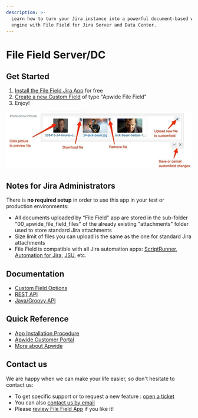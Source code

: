 ```yaml
---
description: >-
  Learn how to turn your Jira instance into a powerful document-based workflow
  engine with File Field for Jira Server and Data Center.
---
```


# File Field Server/DC

## Get Started <a href="#get-started" id="get-started"></a>

1. [Install the File Field Jira App](https://marketplace.atlassian.com/apps/1217971/file-field-attachment-document-field) for free
2. [Create a new Custom Field](https://confluence.atlassian.com/adminjiraserver/adding-custom-fields-1047552713.html) of type "Apwide File Field"
3. Enjoy!

![](<.gitbook/assets/image (35) (1) (1).png>)

## Notes for Jira Administrators <a href="#notes-for-jira-administrators" id="notes-for-jira-administrators"></a>

There is **no required setup** in order to use this app in your test or production environments:

* All documents uploaded by “File Field" app are stored in the sub-folder "00\_apwide\_file\_field\_files" of the already existing "attachments" folder used to store standard Jira attachments
* Size limit of files you can upload is the same as the one for standard Jira attachments
* File Field is compatible with all Jira automation apps: [ScriptRunner](https://marketplace.atlassian.com/apps/6820/scriptrunner-for-jira), [Automation for Jira](https://marketplace.atlassian.com/apps/1215460/automation-for-jira-server), [JSU](https://marketplace.atlassian.com/apps/5048/jsu-automation-suite-for-jira-workflows), etc.

## Documentation <a href="#jump-to-documentation" id="jump-to-documentation"></a>

* [Custom Field Options](user-guide-section/custom-field-options.md)
* [REST API](user-guide-section/rest-api.md)
* [Java/Groovy API](user-guide-section/java-groovy-api.md)

## Quick Reference <a href="#quick-references" id="quick-references"></a>

* [App Installation Procedure](https://marketplace.atlassian.com/apps/1217971/file-field-attachment-document-field?hosting=server\&tab=installation)
* [Apwide Customer Portal](https://apwide.atlassian.net/servicedesk/)
* [More about Apwide](https://www.apwide.com/)

## Contact us <a href="#contact-us" id="contact-us"></a>

We are happy when we can make your life easier, so don't hesitate to contact us:

* To get specific support or to request a new feature : [open a ticket](https://apwide.atlassian.net/servicedesk/)
* You can also [contact us by email](https://www.apwide.com/company/)
* Please [review File Field App](https://marketplace.atlassian.com/plugins/com.apwide.document.file-field/reviews) if you like it!

